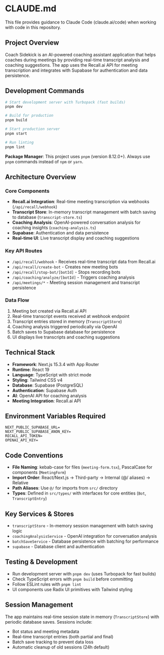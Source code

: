 # CLAUDE.md

This file provides guidance to Claude Code (claude.ai/code) when working with code in this repository.

## Project Overview
Coach Sidekick is an AI-powered coaching assistant application that helps coaches during meetings by providing real-time transcript analysis and coaching suggestions. The app uses the Recall.ai API for meeting transcription and integrates with Supabase for authentication and data persistence.

## Development Commands
```bash
# Start development server with Turbopack (fast builds)
pnpm dev

# Build for production
pnpm build

# Start production server
pnpm start

# Run linting
pnpm lint
```

**Package Manager**: This project uses `pnpm` (version 8.12.0+). Always use `pnpm` commands instead of `npm` or `yarn`.

## Architecture Overview

### Core Components
- **Recall.ai Integration**: Real-time meeting transcription via webhooks (`/api/recall/webhook`)
- **Transcript Store**: In-memory transcript management with batch saving to database (`transcript-store.ts`)
- **Coaching Analysis**: OpenAI-powered conversation analysis for coaching insights (`coaching-analysis.ts`)
- **Supabase**: Authentication and data persistence
- **Real-time UI**: Live transcript display and coaching suggestions

### Key API Routes
- `/api/recall/webhook` - Receives real-time transcript data from Recall.ai
- `/api/recall/create-bot` - Creates new meeting bots
- `/api/recall/stop-bot/[botId]` - Stops recording bots
- `/api/coaching/analyze/[botId]` - Triggers coaching analysis
- `/api/meetings/*` - Meeting session management and transcript persistence

### Data Flow
1. Meeting bot created via Recall.ai API
2. Real-time transcript events received at webhook endpoint
3. Transcript entries stored in memory (`TranscriptStore`)
4. Coaching analysis triggered periodically via OpenAI
5. Batch saves to Supabase database for persistence
6. UI displays live transcripts and coaching suggestions

## Technical Stack
- **Framework**: Next.js 15.3.4 with App Router
- **Runtime**: React 19
- **Language**: TypeScript with strict mode
- **Styling**: Tailwind CSS v4
- **Database**: Supabase (PostgreSQL)
- **Authentication**: Supabase Auth
- **AI**: OpenAI API for coaching analysis
- **Meeting Integration**: Recall.ai API

## Environment Variables Required
```
NEXT_PUBLIC_SUPABASE_URL=
NEXT_PUBLIC_SUPABASE_ANON_KEY=
RECALL_API_TOKEN=
OPENAI_API_KEY=
```

## Code Conventions
- **File Naming**: kebab-case for files (`meeting-form.tsx`), PascalCase for components (`MeetingForm`)
- **Import Order**: React/Next.js → Third-party → Internal (@/ aliases) → Relative
- **Path Aliases**: Use `@/` for imports from `src/` directory
- **Types**: Defined in `src/types/` with interfaces for core entities (`Bot`, `TranscriptEntry`)

## Key Services & Stores
- `transcriptStore` - In-memory session management with batch saving logic
- `coachingAnalysisService` - OpenAI integration for conversation analysis
- `batchSaveService` - Database persistence with batching for performance
- `supabase` - Database client and authentication

## Testing & Development
- Run development server with `pnpm dev` (uses Turbopack for fast builds)
- Check TypeScript errors with `pnpm build` before committing
- Follow ESLint rules with `pnpm lint`
- UI components use Radix UI primitives with Tailwind styling

## Session Management
The app maintains real-time session state in memory (`TranscriptStore`) with periodic database saves. Sessions include:
- Bot status and meeting metadata
- Real-time transcript entries (both partial and final)
- Batch save tracking to prevent data loss
- Automatic cleanup of old sessions (24h default)